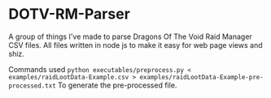 # DOTV-RM-Parser
A group of things I've made to parse Dragons Of The Void Raid Manager CSV files. All files written in node js to make it easy for web page views and shiz.


Commands used
```python executables/preprocess.py < examples/raidLootData-Example.csv > examples/raidLootData-Example-pre-processed.txt```
To generate the pre-processed file.

``` ```
